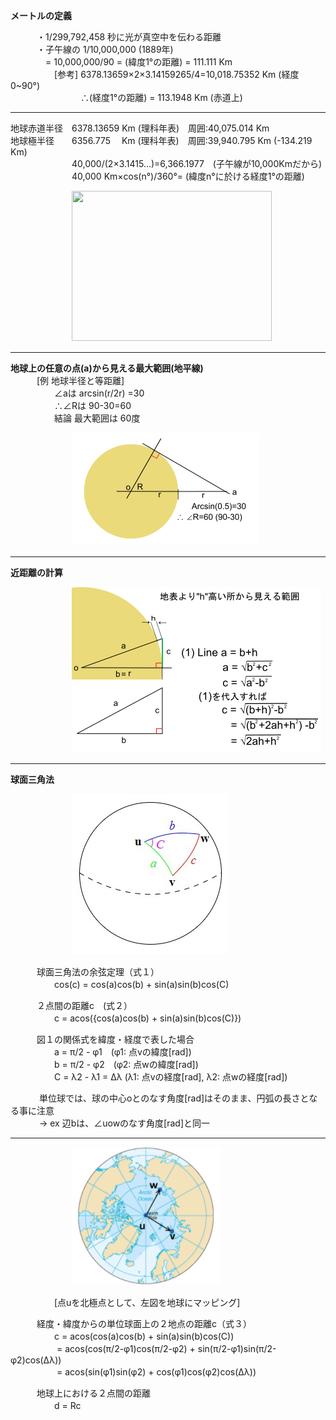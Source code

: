 <!-- <link href="markdown.css" rel="stylesheet"></link> -->
  
<b>メートルの定義</b>  

　　　・1/299,792,458 秒に光が真空中を伝わる距離  
　　　・子午線の 1/10,000,000  (1889年)  
　　　　=  10,000,000/90 = (緯度1°の距離) = 111.111 Km  
　　　　　[参考] 6378.13659×2×3.14159265/4=10,018.75352 Km (経度0~90°)  
　　　　　　　　∴(経度1°の距離) = 113.1948 Km (赤道上)  

------------
  
 地球赤道半径　6378.13659 Km (理科年表)　周囲:40,075.014 Km  
 地球極半径　　6356.775　 Km (理科年表)　周囲:39,940.795 Km (-134.219 Km)  
　　　　　　　40,000/(2×3.1415...)=6,366.1977　(子午線が10,000Kmだから)  
　　　　　　　40,000 Km×cos(n°)/360°= (緯度n°に於ける経度1°の距離)  
       
　　　　　　　<img src=https://weblio.hs.llnwd.net/e7/img/dict/sgkdj/images/103070.jpg width=320 height=240>  

------------
  
<b>地球上の任意の点(a)から見える最大範囲(地平線)</b>  
　　　[例 地球半径と等距離]  
　　　　　∠aは arcsin(r/2r) =30  
　　　　　∴∠Rは 90-30=60  
　　　　　結論 最大範囲は 60度  
     
　　　　　　　![](https://github.com/tomog/mdwiki/blob/main/img/%E5%9C%B0%E7%90%83.png?raw=true)  

------------

<b>近距離の計算</b>  

　　　　　　　![](https://github.com/tomog/mdwiki/blob/main/img/%E4%B8%89%E8%A7%92.png?raw=true)  
       
-----

<b>球面三角法</b>

　　　　　　　![](https://github.com/tomog/mdwiki/blob/main/img/k3.jpg?raw=true)

　　　球面三角法の余弦定理（式１）    
　　　　　cos(c) = cos(a)cos(b) + sin(a)sin(b)cos(C)   

　　　２点間の距離c　(式２）  
　　　　　c = acos({cos(a)cos(b) + sin(a)sin(b)cos(C)})  

　　　図１の関係式を緯度・経度で表した場合  
　　　　　a = π/2 - φ1　(φ1: 点vの緯度[rad])  
　　　　　b = π/2 - φ2　(φ2: 点wの緯度[rad])  
　　　　　C = λ2 - λ1 = Δλ (λ1: 点vの経度[rad], λ2: 点wの経度[rad])  

　　　	単位球では、球の中心oとのなす角度[rad]はそのまま、円弧の長さとなる事に注意  
　　　	→ ex 辺bは、∠uowのなす角度[rad]と同一

- - - - - -

　　　　　　　![](https://github.com/tomog/mdwiki/blob/main/img/k31.png?raw=true)  

　　　　　[点uを北極点として、左図を地球にマッピング]

　　　経度・緯度からの単位球面上の２地点の距離c（式３）  
　　　　　c = acos(cos(a)cos(b) + sin(a)sin(b)cos(C))  
　　　　　  = acos(cos(π/2-φ1)cos(π/2-φ2) + sin(π/2-φ1)sin(π/2-φ2)cos(Δλ))  
　　　　　  = acos(sin(φ1)sin(φ2) + cos(φ1)cos(φ2)cos(Δλ))  

　　　地球上における２点間の距離  
　　　　　d = Rc
